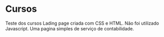 # Cursos
Teste dos cursos
Lading page criada com CSS e HTML. Não foi utilizado Javascript.
Uma pagina simples de serviço de contabilidade.
